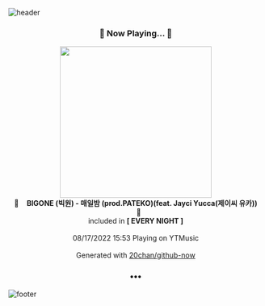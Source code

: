 ![header](https://capsule-render.vercel.app/api?type=wave&height=170&section=header&text=Hi.%20I'm%20SHIFT&fontColor=090707&fontAlignX=45&fontAlignY=65&fontSize=100)

<h3 align="center">🎵 Now Playing... 🎵</h3>
<p align="center">
  <a href="https://music.youtube.com/watch?v=6AKsMNZv8q0">
    <img width="300" src="https://lh3.googleusercontent.com/-JxIwTLtLHw8i-48FNOMY4UceRFUCBy_wSZv6gzjlPKQ2zSmVrL4RcHctJ-q3OmnmMtkHQXe_PztuQjo">
  </a>
  <br>
  🎵&nbsp&nbsp&nbsp <b>BIGONE (빅원) - 매일밤 (prod.PATEKO)(feat. Jayci Yucca(제이씨 유카))</b> &nbsp&nbsp&nbsp🎵
  <br>
  included in <b>[ EVERY NIGHT ]</b>
  
  <br />
  <br />
  08/17/2022 15:53 Playing on YTMusic
  <br />
  <br />
  Generated with <a href="https://github.com/20chan/github-now">20chan/github-now</a>
</p>

<h3 align="center">•••</h3>

![footer](https://capsule-render.vercel.app/api?type=wave&height=150&section=footer)
